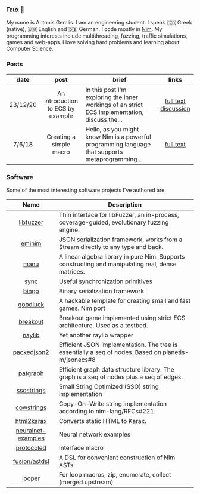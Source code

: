 ### Γεια 👋

My name is Antonis Geralis. I am an engineering student.
I speak 🇬🇷 Greek (native), 🇺🇲 English and 🇩🇪 German. I code mostly in [Nim](nim-lang.org/). My programming interests include multithreading, fuzzing, traffic simulations, games and web-apps. I love solving hard problems and learning about Computer Science.

### Posts

| date | post | brief | links |
| :-: | :-: | --- | :-: |
| 23/12/20 | An introduction to ECS by example | In this post I'm exploring the inner workings of an strict ECS implementation, discuss the... | [full text](https://planetis-m.github.io/goodluck/intro.html) [discussion](https://forum.nim-lang.org/t/7280) |
| 7/6/18 | Creating a simple macro | Hello, as you might know Nim is a powerful programming language that supports metaprogramming... | [full text](https://nim-lang.org/blog/2018/06/07/create-a-simple-macro.html) |

### Software

Some of the most interesting software projects I've authored are:

| Name | Description |
| :-: | --- |
| [libfuzzer](https://github.com/planetis-m/libfuzzer) | Thin interface for libFuzzer, an in-process, coverage-guided, evolutionary fuzzing engine. |
| [eminim](https://github.com/planetis-m/eminim) | JSON serialization framework, works from a Stream directly to any type and back. |
| [manu](https://github.com/planetis-m/manu) | A linear algebra library in pure Nim. Supports constructing and manipulating real, dense matrices. |
| [sync](https://github.com/planetis-m/sync) |  Useful synchronization primitives |
| [bingo](https://github.com/planetis-m/bingo) |  Binary serialization framework |
| [goodluck](https://github.com/planetis-m/goodluck) | A hackable template for creating small and fast games. Nim port |
| [breakout](https://github.com/planetis-m/breakout) | Breakout game implemented using strict ECS architecture. Used as a testbed. |
| [naylib](https://github.com/planetis-m/naylib) | Yet another raylib wrapper |
| [packedjson2](https://github.com/planetis-m/packedjson2) | Efficient JSON implementation. The tree is essentially a seq of nodes. Based on planetis-m/jsonecs#8 |
| [patgraph](https://github.com/planetis-m/patgraph) | Efficient graph data structure library. The graph is a seq of nodes plus a seq of edges. |
| [ssostrings](https://github.com/planetis-m/ssostrings) | Small String Optimized (SSO) string implementation |
| [cowstrings](https://github.com/planetis-m/cowstrings) | Copy-On-Write string implementation according to nim-lang/RFCs#221 |
| [html2karax](https://github.com/nim-lang-cn/html2karax) | Converts static HTML to Karax. |
| [neuralnet-examples](https://github.com/planetis-m/neuralnet-examples) | Neural network examples |
| [protocoled](https://github.com/planetis-m/protocoled) | Interface macro |
| [fusion/astdsl](https://github.com/nim-lang/fusion) | A DSL for convenient construction of Nim ASTs |
| [looper](https://github.com/planetis-m/looper) | For loop macros, zip, enumerate, collect (merged upstream) |
